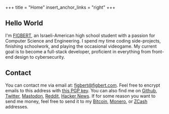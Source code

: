 +++
title = "Home"
insert_anchor_links = "right"
+++

## Hello World

I'm [FIGBERT](/), an Israeli-American high school student with a passion for Computer Science and Engineering. I spend my time coding side-projects, finishing schoolwork, and
playing the occasional videogame. My current goal is to become a full-stack developer, proficient in everything from front-end design to cybersecurity.

## Contact

You can contact me via email at: [figbert@figbert.com](mailto:figbert@figbert.com). Feel free to encrypt emails to this address with [this PGP key](/publickey-pgp.asc"). You can
also find me on [Github](https://github.com/figbert), [Twitter](https://twitter.com/therealfigbert), [Mastodon](https://fosstodon.org/@figbert),
[Reddit](https://www.reddit.com/user/therealFIGBERT), [Hacker News](https://news.ycombinator.com/user?id=figbert). If for some reason you want to send me money, feel free to
send it to my [Bitcoin](/bitcoin.txt"), [Monero](/monero.txt), or [ZCash](/zcash.txt) addresses.

